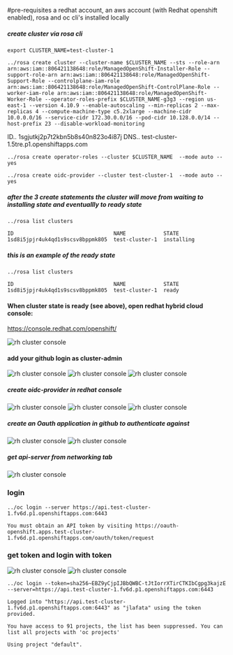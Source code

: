 #pre-requisites
a redhat account, an aws account (with Redhat openshift enabled), rosa and oc cli's installed locally

##### create cluster via rosa cli
```
export CLUSTER_NAME=test-cluster-1
```

```
../rosa create cluster --cluster-name $CLUSTER_NAME --sts --role-arn arn:aws:iam::806421138648:role/ManagedOpenShift-Installer-Role --support-role-arn arn:aws:iam::806421138648:role/ManagedOpenShift-Support-Role --controlplane-iam-role arn:aws:iam::806421138648:role/ManagedOpenShift-ControlPlane-Role --worker-iam-role arn:aws:iam::806421138648:role/ManagedOpenShift-Worker-Role --operator-roles-prefix $CLUSTER_NAME-g3g3 --region us-east-1 --version 4.10.9 --enable-autoscaling --min-replicas 2 --max-replicas 4 --compute-machine-type c5.2xlarge --machine-cidr 10.0.0.0/16 --service-cidr 172.30.0.0/16 --pod-cidr 10.128.0.0/14 --host-prefix 23 --disable-workload-monitoring
```

ID..    1sgjutkj2p7t2kbn5b8s40n823o4i87j
DNS..   test-cluster-1.5tre.p1.openshiftapps.com


```
../rosa create operator-roles --cluster $CLUSTER_NAME  --mode auto --yes
```

```
../rosa create oidc-provider --cluster test-cluster-1  --mode auto --yes
```

##### after the 3 create statements the cluster will move from waiting to installing state and eventuallly to ready state
`../rosa list clusters`
```                                                   
ID                                NAME            STATE
1sd8i5jpjr4uk4qd1s9scsv8bppmk805  test-cluster-1  installing
```
##### this is an example of the ready state
`../rosa list clusters`
```
ID                                NAME            STATE
1sd8i5jpjr4uk4qd1s9scsv8bppmk805  test-cluster-1  ready
```
#### When cluster state is ready (see above), open redhat hybrid cloud console: 
https://console.redhat.com/openshift/  

![rh cluster console](doc-images/1_rh_hybrid_cloud_cluster_console_-_open_cluster_definition.png)

#### add your github login as cluster-admin 
![rh cluster console](doc-images/2_rh_console_-_access_control_menu.png)
![rh cluster console](doc-images/3_rh_console_-_cluster_roles_and_access.png)
![rh cluster console](doc-images/4_rh_console_-_add_cluster-admin_user.png)

##### create oidc-provider in redhat console
![rh cluster console](doc-images/5_rh_console_-_add_github_identity_provider.png)
![rh cluster console](doc-images/6_rh_console_-_define_github_id_provider_pt1.png)
![rh cluster console](doc-images/6_rh_console_-_define_github_id_provider_pt2.png)

##### create an Oauth application in github to authenticate against 
![rh cluster console](doc-images/7_rh_console_-_define_github_oauth_app_pt1.png)
![rh cluster console](doc-images/7_rh_console_-_define_github_oauth_app_pt2.png)

##### get api-server from networking tab 
![rh cluster console](doc-images/8_rh_console_-_network_access_get_api_accesspoint.png)

### login
`../oc login --server https://api.test-cluster-1.fv6d.p1.openshiftapps.com:6443`
```
You must obtain an API token by visiting https://oauth-openshift.apps.test-cluster-1.fv6d.p1.openshiftapps.com/oauth/token/request
```
### get token and login with token
![rh cluster console](doc-images/9_get_oc_login_token_via_github_authentication.png)
![rh cluster console](doc-images/9_get_oc_login_token_via_github_authentication.png)


`../oc login --token=sha256~EBZ9yCjpIJBbQWBC-tJtIorrXTirCTKIbCgpg3kajzE --server=https://api.test-cluster-1.fv6d.p1.openshiftapps.com:6443`
```
Logged into "https://api.test-cluster-1.fv6d.p1.openshiftapps.com:6443" as "jlafata" using the token provided.

You have access to 91 projects, the list has been suppressed. You can list all projects with 'oc projects'

Using project "default".
```
